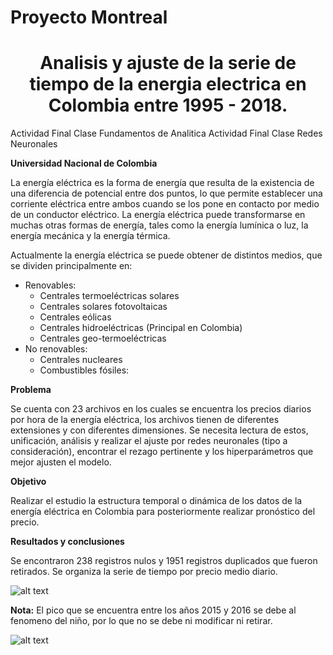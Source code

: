 # Proyecto Montreal
# <center> Analisis y ajuste de la serie de tiempo de la energia electrica en Colombia entre 1995 - 2018.
Actividad Final Clase Fundamentos de Analitica
Actividad Final Clase Redes Neuronales
  
**Universidad Nacional de Colombia**

La energía eléctrica es la forma de energía que resulta de la existencia de una diferencia de potencial entre dos puntos, lo que permite establecer una corriente eléctrica entre ambos cuando se los pone en contacto por medio de un conductor eléctrico. La energía eléctrica puede transformarse en muchas otras formas de energía, tales como la energía lumínica o luz, la energía mecánica y la energía térmica.

Actualmente la energía eléctrica se puede obtener de distintos medios, que se dividen principalmente en:

* Renovables:
  + Centrales termoeléctricas solares
  + Centrales solares fotovoltaicas
  + Centrales eólicas
  + Centrales hidroeléctricas    (Principal en Colombia)
  + Centrales geo-termoeléctricas
* No renovables:
  + Centrales nucleares
  + Combustibles fósiles:

**Problema**

Se cuenta con 23 archivos en los cuales se encuentra los precios diarios por hora de la energía eléctrica, los archivos tienen de diferentes extensiones y con diferentes dimensiones. Se necesita lectura de estos, unificación, análisis y realizar el ajuste por redes neuronales (tipo a consideración), encontrar el rezago pertinente y los hiperparámetros que mejor ajusten el modelo.

**Objetivo**

Realizar el estudio la estructura temporal o dinámica de los datos de la energía eléctrica en Colombia para posteriormente realizar pronóstico del precio.

**Resultados y conclusiones**

Se encontraron 238 registros nulos y 1951 registros duplicados que fueron retirados. Se organiza la serie de tiempo por precio medio diario.

![alt text](https://github.com/oecorrechag/Proyecto-Montreal-Energia/blob/master/mean_day.PNG)

**Nota:** El pico que se encuentra entre los años 2015 y 2016 se debe al fenomeno del niño, por lo que no se debe ni modificar ni retirar. 

![alt text](https://github.com/oecorrechag/Proyecto-Montreal-Energia/blob/master/serie.PNG)

